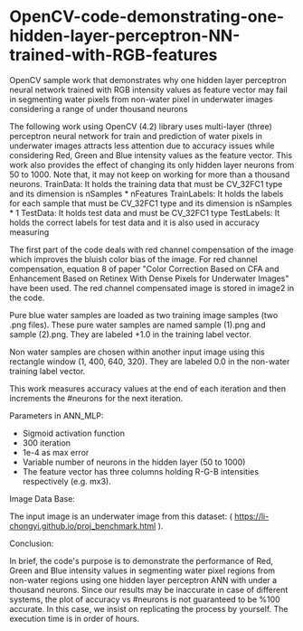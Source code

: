 # OpenCV-code-demonstrating-one-hidden-layer-perceptron-NN-trained-with-RGB-features
OpenCV sample work that demonstrates why one hidden layer perceptron neural network trained with RGB intensity values as feature vector may fail in segmenting water pixels from non-water pixel in underwater images considering a range of under thousand neurons


The following work using OpenCV (4.2) library uses multi-layer (three) perceptron neural network for train and prediction of water pixels in underwater images attracts less attention due to accuracy issues while considering Red, Green and Blue intensity values as the feature vector. This work also provides the effect of changing its only hidden layer neurons from 50 to 1000. Note that, it may not keep on working for more than a thousand neurons.
TrainData:
It holds the training data that must be CV_32FC1 type and its dimension is nSamples * nFeatures
TrainLabels:
It holds the labels for each sample that must be CV_32FC1 type and its dimension is nSamples * 1
TestData:
It holds test data and must be CV_32FC1 type 
TestLabels:
It holds the correct labels for test data and it is also used in accuracy measuring


The first part of the code deals with red channel compensation of the image which improves the bluish color bias of the image. For red channel compensation, equation 8 of paper "Color Correction Based on CFA and Enhancement Based on Retinex With Dense Pixels for Underwater Images" have been used. The red channel compensated image is stored in image2 in the code. 


Pure blue water samples are loaded as two training image samples (two .png files). These pure water samples are named sample (1).png and sample (2).png. They are labeled +1.0 in the training label vector.


Non water samples are chosen within another input image using this rectangle window (1, 400, 640, 320). They are labeled 0.0 in the non-water training label vector.

This work measures accuracy values at the end of each iteration and then increments the #neurons for the next iteration.

Parameters in ANN_MLP:

-	Sigmoid activation function
-	300 iteration
-	1e-4 as max error
-	Variable number of neurons in the hidden layer (50 to 1000)
-	The feature vector has three columns holding R-G-B intensities respectively (e.g. mx3).

Image Data Base:

The input image is an underwater image from this dataset:
  ( https://li-chongyi.github.io/proj_benchmark.html ). 

Conclusion:

In brief, the code's purpose is to demonstrate the performance of Red, Green and Blue intensity values in segmenting water pixel regions from non-water regions using one hidden layer perceptron ANN with under a thousand neurons. 
Since our results may be inaccurate in case of different systems, the plot of accuracy vs #neurons is not guaranteed to be %100 accurate.
In this case, we insist on replicating the process by yourself. The execution time is in order of hours.


